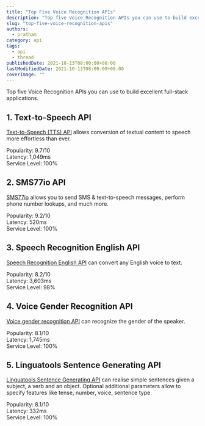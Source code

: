 ```yaml
---
title: "Top Five Voice Recognition APIs"
description: "Top five Voice Recognition APIs you can use to build excellent full-stack applications."
slug: "top-five-voice-recognition-apis"
authors:
  - pratham
category: api
tags:
  - api
  - thread
publishedDate: 2021-10-13T08:00:00+08:00
lastModifiedDate: 2021-10-13T08:00:00+08:00
coverImage: ""
---
```


<Lead>
  Top five Voice Recognition APIs you can use to build excellent full-stack applications.
</Lead>

## 1. Text-to-Speech API

[Text-to-Speech (TTS) API](https://rapidapi.com/voicerss/api/text-to-speech-1/?utm_source=guides.rapidapi.com&utm_medium=DevRel&utm_campaign=DevRel) allows conversion of textual content to speech more effortless than ever.

Popularity: 9.7/10  
Latency: 1,049ms    
Service Level: 100%   

## 2. SMS77io API

[SMS77io](https://rapidapi.com/sms77io-sms77io-default/api/sms77io/?utm_source=guides.rapidapi.com&utm_medium=DevRel&utm_campaign=DevRel) allows you to send SMS & text-to-speech messages, perform phone number lookups, and much more.

Popularity: 9.2/10  
Latency: 520ms  
Service Level: 100% 

## 3. Speech Recognition English API

[Speech Recognition English API](https://rapidapi.com/hivoicy-vxmKOG2vl/api/speech-recognition-english1/details/?utm_source=guides.rapidapi.com&utm_medium=DevRel&utm_campaign=DevRel) can convert any English voice to text. 

Popularity: 8.2/10  
Latency: 3,603ms  
Service Level: 98%

## 4. Voice Gender Recognition API

[Voice gender recognition API](https://rapidapi.com/PresentID/api/voice-gender-recognition/?utm_source=guides.rapidapi.com&utm_medium=DevRel&utm_campaign=DevRel) can recognize the gender of the speaker.

Popularity: 8.1/10   
Latency: 1,745ms  
Service Level: 100%

## 5. Linguatools Sentence Generating API

[Linguatools Sentence Generating API](https://rapidapi.com/petapro/api/linguatools-sentence-generating/?utm_source=guides.rapidapi.com&utm_medium=DevRel&utm_campaign=DevRel) can realise simple sentences given a subject, a verb and an object. Optional additional parameters allow to specify features like tense, number, voice, sentence type.

Popularity: 8.1/10   
Latency: 332ms   
Service Level: 100%  
